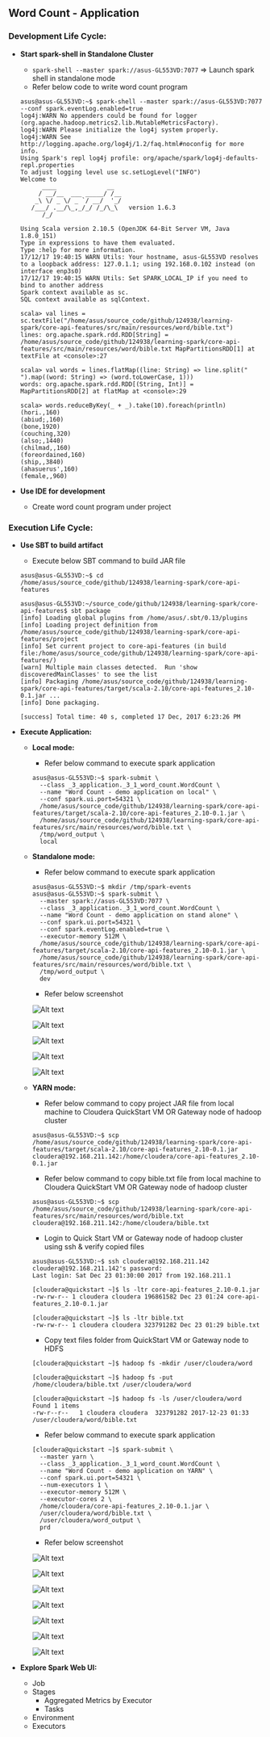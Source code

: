 ## Word Count - Application

### Development Life Cycle:

* **Start spark-shell in Standalone Cluster**
  * `spark-shell --master spark://asus-GL553VD:7077` => Launch spark shell in standalone mode
  * Refer below code to write word count program

  ~~~
  asus@asus-GL553VD:~$ spark-shell --master spark://asus-GL553VD:7077 --conf spark.eventLog.enabled=true
  log4j:WARN No appenders could be found for logger (org.apache.hadoop.metrics2.lib.MutableMetricsFactory).
  log4j:WARN Please initialize the log4j system properly.
  log4j:WARN See http://logging.apache.org/log4j/1.2/faq.html#noconfig for more info.
  Using Spark's repl log4j profile: org/apache/spark/log4j-defaults-repl.properties
  To adjust logging level use sc.setLogLevel("INFO")
  Welcome to
        ____              __
       / __/__  ___ _____/ /__
      _\ \/ _ \/ _ `/ __/  '_/
     /___/ .__/\_,_/_/ /_/\_\   version 1.6.3
        /_/
  
  Using Scala version 2.10.5 (OpenJDK 64-Bit Server VM, Java 1.8.0_151)
  Type in expressions to have them evaluated.
  Type :help for more information.
  17/12/17 19:40:15 WARN Utils: Your hostname, asus-GL553VD resolves to a loopback address: 127.0.1.1; using 192.168.0.102 instead (on interface enp3s0)
  17/12/17 19:40:15 WARN Utils: Set SPARK_LOCAL_IP if you need to bind to another address
  Spark context available as sc.
  SQL context available as sqlContext.
  
  scala> val lines = sc.textFile("/home/asus/source_code/github/124938/learning-spark/core-api-features/src/main/resources/word/bible.txt")
  lines: org.apache.spark.rdd.RDD[String] = /home/asus/source_code/github/124938/learning-spark/core-api-features/src/main/resources/word/bible.txt MapPartitionsRDD[1] at textFile at <console>:27
  
  scala> val words = lines.flatMap((line: String) => line.split(" ").map((word: String) => (word.toLowerCase, 1)))
  words: org.apache.spark.rdd.RDD[(String, Int)] = MapPartitionsRDD[2] at flatMap at <console>:29
  
  scala> words.reduceByKey(_ + _).take(10).foreach(println)
  (hori.,160)
  (abiud;,160)
  (bone,1920)
  (couching,320)
  (also;,1440)
  (chilmad,,160)
  (foreordained,160)
  (ship,,3840)
  (ahasuerus',160)
  (female,,960)
  
  ~~~
  
* **Use IDE for development**
  * Create word count program under project

### Execution Life Cycle:

* **Use SBT to build artifact**
  * Execute below SBT command to build JAR file
  
  ~~~
  asus@asus-GL553VD:~$ cd /home/asus/source_code/github/124938/learning-spark/core-api-features
  
  asus@asus-GL553VD:~/source_code/github/124938/learning-spark/core-api-features$ sbt package
  [info] Loading global plugins from /home/asus/.sbt/0.13/plugins
  [info] Loading project definition from /home/asus/source_code/github/124938/learning-spark/core-api-features/project
  [info] Set current project to core-api-features (in build file:/home/asus/source_code/github/124938/learning-spark/core-api-features/)
  [warn] Multiple main classes detected.  Run 'show discoveredMainClasses' to see the list
  [info] Packaging /home/asus/source_code/github/124938/learning-spark/core-api-features/target/scala-2.10/core-api-features_2.10-0.1.jar ...
  [info] Done packaging.
  
  [success] Total time: 40 s, completed 17 Dec, 2017 6:23:26 PM
  ~~~

* **Execute Application:**
  * **Local mode:** 
    * Refer below command to execute spark application
    ~~~
    asus@asus-GL553VD:~$ spark-submit \
      --class _3_application._3_1_word_count.WordCount \
      --name "Word Count - demo application on local" \
      --conf spark.ui.port=54321 \
      /home/asus/source_code/github/124938/learning-spark/core-api-features/target/scala-2.10/core-api-features_2.10-0.1.jar \
      /home/asus/source_code/github/124938/learning-spark/core-api-features/src/main/resources/word/bible.txt \
      /tmp/word_output \
      local
    ~~~
  
  * **Standalone mode:** 
    * Refer below command to execute spark application
    ~~~
    asus@asus-GL553VD:~$ mkdir /tmp/spark-events
    asus@asus-GL553VD:~$ spark-submit \
      --master spark://asus-GL553VD:7077 \
      --class _3_application._3_1_word_count.WordCount \
      --name "Word Count - demo application on stand alone" \
      --conf spark.ui.port=54321 \
      --conf spark.eventLog.enabled=true \
      --executor-memory 512M \
      /home/asus/source_code/github/124938/learning-spark/core-api-features/target/scala-2.10/core-api-features_2.10-0.1.jar \
      /home/asus/source_code/github/124938/learning-spark/core-api-features/src/main/resources/word/bible.txt \
      /tmp/word_output \
      dev
    ~~~
    
    * Refer below screenshot
    
    ![Alt text](_images/standalone/1.png?raw=true "Standalone Cluster - Home Page")
    
    ![Alt text](_images/standalone/2.png?raw=true "Standalone Cluster - Word Count - Job Summary")
    
    ![Alt text](_images/standalone/3.png?raw=true "Standalone Cluster - Word Count - Job Details")
    
    ![Alt text](_images/standalone/4.png?raw=true "Standalone Cluster - Word Count - Stage 0")
    
    ![Alt text](_images/standalone/5.png?raw=true "Standalone Cluster - Word Count - Stage 1")
    
    
  * **YARN mode:**
    * Refer below command to copy project JAR file from local machine to Cloudera QuickStart VM OR Gateway node of hadoop cluster
    ~~~
    asus@asus-GL553VD:~$ scp /home/asus/source_code/github/124938/learning-spark/core-api-features/target/scala-2.10/core-api-features_2.10-0.1.jar cloudera@192.168.211.142:/home/cloudera/core-api-features_2.10-0.1.jar
    ~~~

    * Refer below command to copy bible.txt file from local machine to Cloudera QuickStart VM OR Gateway node of hadoop cluster
    ~~~
    asus@asus-GL553VD:~$ scp /home/asus/source_code/github/124938/learning-spark/core-api-features/src/main/resources/word/bible.txt cloudera@192.168.211.142:/home/cloudera/bible.txt
    ~~~
    
    * Login to Quick Start VM or Gateway node of hadoop cluster using ssh & verify copied files
    ~~~
    asus@asus-GL553VD:~$ ssh cloudera@192.168.211.142
    cloudera@192.168.211.142's password: 
    Last login: Sat Dec 23 01:30:00 2017 from 192.168.211.1

    [cloudera@quickstart ~]$ ls -ltr core-api-features_2.10-0.1.jar
    -rw-rw-r-- 1 cloudera cloudera 196861582 Dec 23 01:24 core-api-features_2.10-0.1.jar

    [cloudera@quickstart ~]$ ls -ltr bible.txt
    -rw-rw-r-- 1 cloudera cloudera 323791282 Dec 23 01:29 bible.txt
    ~~~
    
    * Copy text files folder from QuickStart VM or Gateway node to HDFS
    ~~~
    [cloudera@quickstart ~]$ hadoop fs -mkdir /user/cloudera/word
    
    [cloudera@quickstart ~]$ hadoop fs -put /home/cloudera/bible.txt /user/cloudera/word
    
    [cloudera@quickstart ~]$ hadoop fs -ls /user/cloudera/word
    Found 1 items
    -rw-r--r--   1 cloudera cloudera  323791282 2017-12-23 01:33 /user/cloudera/word/bible.txt
    ~~~

    * Refer below command to execute spark application
    ~~~
    [cloudera@quickstart ~]$ spark-submit \
      --master yarn \
      --class _3_application._3_1_word_count.WordCount \
      --name "Word Count - demo application on YARN" \
      --conf spark.ui.port=54321 \
      --num-executors 1 \
      --executor-memory 512M \
      --executor-cores 2 \
      /home/cloudera/core-api-features_2.10-0.1.jar \
      /user/cloudera/word/bible.txt \
      /user/cloudera/word_output \
      prd
    ~~~

    * Refer below screenshot
    
    ![Alt text](_images/yarn/1.png?raw=true "YARN - Word Count - In Progress")
    
    ![Alt text](_images/yarn/2.png?raw=true "YARN - Word Count - Finished")

    ![Alt text](_images/yarn/3.png?raw=true "YARN - Word Count - Word Count - Job Summary")
    
    ![Alt text](_images/yarn/4.png?raw=true "YARN - Word Count - Word Count - Job Details")
    
    ![Alt text](_images/yarn/5.png?raw=true "YARN - Word Count - Stage 0")
    
    ![Alt text](_images/yarn/6.png?raw=true "YARN - Word Count - Stage 1")

    ![Alt text](_images/yarn/7.png?raw=true "YARN - Word Count - Stage 1")
  
* **Explore Spark Web UI:**
  * Job
  * Stages
    * Aggregated Metrics by Executor
    * Tasks
  * Environment
  * Executors
